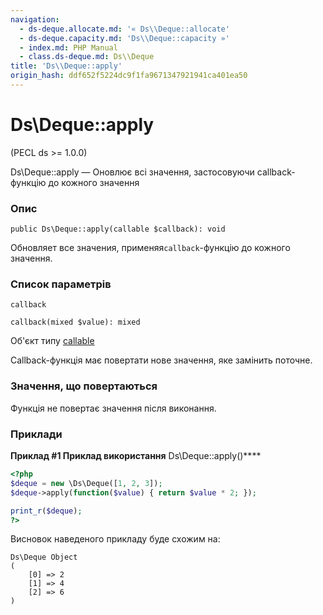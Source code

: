 ```yaml
---
navigation:
  - ds-deque.allocate.md: '« Ds\\Deque::allocate'
  - ds-deque.capacity.md: 'Ds\\Deque::capacity »'
  - index.md: PHP Manual
  - class.ds-deque.md: Ds\\Deque
title: 'Ds\\Deque::apply'
origin_hash: ddf652f5224dc9f1fa9671347921941ca401ea50
---
```

# Ds\\Deque::apply

(PECL ds >= 1.0.0)

Ds\\Deque::apply — Оновлює всі значення, застосовуючи callback-функцію до кожного значення

### Опис

```methodsynopsis
public Ds\Deque::apply(callable $callback): void
```

Обновляет все значения, применяя`callback`\-функцію до кожного значення.

### Список параметрів

`callback`

```methodsynopsis
callback(mixed $value): mixed
```

Об'єкт типу [callable](language.types.callable.md)

Callback-функція має повертати нове значення, яке замінить поточне.

### Значення, що повертаються

Функція не повертає значення після виконання.

### Приклади

**Приклад #1 Приклад використання** Ds\\Deque::apply()\*\*\*\*

```php
<?php
$deque = new \Ds\Deque([1, 2, 3]);
$deque->apply(function($value) { return $value * 2; });

print_r($deque);
?>
```

Висновок наведеного прикладу буде схожим на:

```
Ds\Deque Object
(
    [0] => 2
    [1] => 4
    [2] => 6
)
```
